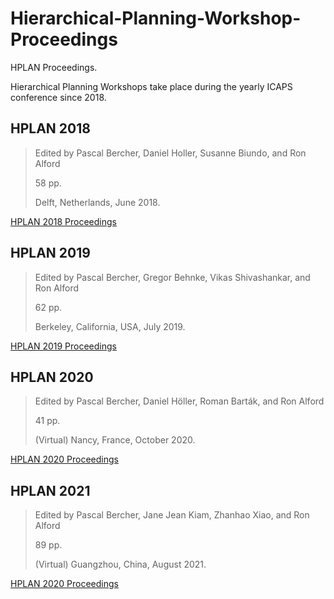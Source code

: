 # Hierarchical-Planning-Workshop-Proceedings

HPLAN Proceedings.

Hierarchical Planning Workshops take place during the yearly ICAPS conference since 2018.

## HPLAN 2018
> Edited by Pascal Bercher, Daniel Holler, Susanne Biundo, and Ron Alford
>
> 58 pp.
>
> Delft, Netherlands, June 2018.

[HPLAN 2018 Proceedings](https://github.com/PCfVW/Hierarchical-Planning-Workshop-Proceedings/blob/main/2018HierarchicalPlanningWorkshopProceedings.pdf)

## HPLAN 2019
> Edited by Pascal Bercher, Gregor Behnke, Vikas Shivashankar, and Ron Alford
>
> 62 pp.
>
> Berkeley, California, USA, July 2019.

[HPLAN 2019 Proceedings](https://github.com/PCfVW/Hierarchical-Planning-Workshop-Proceedings/blob/main/2019HierarchicalPlanningWorkshopProceedings.pdf)

## HPLAN 2020
> Edited by Pascal Bercher, Daniel Höller, Roman Barták, and Ron Alford
>
> 41 pp.
>
> (Virtual) Nancy, France, October 2020.

[HPLAN 2020 Proceedings](https://github.com/PCfVW/Hierarchical-Planning-Workshop-Proceedings/blob/main/2020HierarchicalPlanningWorkshopProceedings.pdf)

## HPLAN 2021
> Edited by Pascal Bercher, Jane Jean Kiam, Zhanhao Xiao, and Ron Alford
>
> 89 pp.
>
> (Virtual) Guangzhou, China, August 2021.

[HPLAN 2020 Proceedings](https://github.com/PCfVW/Hierarchical-Planning-Workshop-Proceedings/blob/main/2021HierarchicalPlanningProceedings.pdf)
